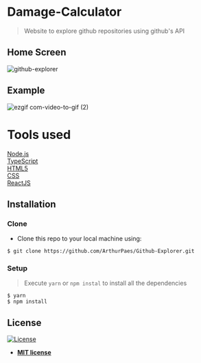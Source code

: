 
# Damage-Calculator

> Website to explore github repositories using github's API






## Home Screen

![github-explorer](https://user-images.githubusercontent.com/47614825/86477835-a2221580-bd1f-11ea-8a82-a7351919ed9c.png)


## Example
![ezgif com-video-to-gif (2)](https://user-images.githubusercontent.com/47614825/86478601-da762380-bd20-11ea-8220-1e84aeaea20b.gif)




# Tools used 
<a href="https://nodejs.org/en/">Node.js</a>  <br/>
<a href="https://www.typescriptlang.org/">TypeScript</a> <br/>
<a href="">HTML5</a> <br/>
<a href="">CSS</a> <br/>
<a href="https://reactjs.org/">ReactJS</a>


## Installation

### Clone

- Clone this repo to your local machine using:
```shell
$ git clone https://github.com/ArthurPaes/Github-Explorer.git
```

### Setup


> Execute `yarn` or `npm instal` to install all the dependencies

```shell
$ yarn 
$ npm install
```









## License

[![License](http://img.shields.io/:license-mit-blue.svg?style=flat-square)](http://badges.mit-license.org)

- **[MIT license](http://opensource.org/licenses/mit-license.php)**
